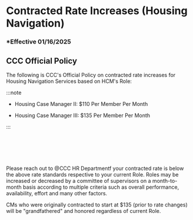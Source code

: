 # Contracted Rate Increases (Housing Navigation)

### \*Effective 01/16/2025

## CCC Official Policy

The following is CCC's Official Policy on contracted rate increases for Housing Navigation Services based on
HCM's Role:

:::note

- Housing Case Manager II: $110 Per Member Per Month

- Housing Case Manager III: $135 Per Member Per Month

:::

<br></br>
<br></br>

Please reach out to @CCC HR Departmentf your contracted rate is below the above rate standards respective to
your current Role. Roles may be increased or decreased by a committee of supervisors on a month-to-month basis
according to multiple criteria such as overall performance, availability, effort and many other factors.

CMs who were originally contracted to start at $135 (prior to rate changes) will be "grandfathered" and honored
regardless of current Role.
